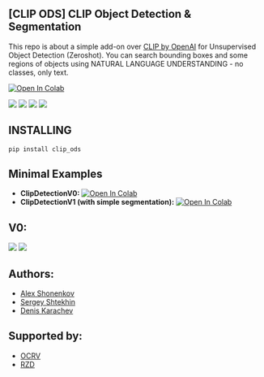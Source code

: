 
## [CLIP ODS] CLIP Object Detection & Segmentation

This repo is about a simple add-on over [CLIP by OpenAI](https://openai.com/blog/clip/) for Unsupervised Object Detection (Zeroshot).
You can search bounding boxes and some regions of objects using NATURAL LANGUAGE UNDERSTANDING - no classes, only text.

[![Open In Colab](https://colab.research.google.com/assets/colab-badge.svg)](https://colab.research.google.com/drive/1273xNBDcbc4XGjJnnB3V8YoYU9aIcBIB?usp=sharing)

![](./pics/example-street-v1.png)
![](./pics/example-dog-v1.png)
![](./pics/example-dog-segm-v1.png)
![](./pics/example-rzhd-segm-v1.png)


## INSTALLING

```
pip install clip_ods
```

## Minimal Examples 
- **ClipDetectionV0:** [![Open In Colab](https://colab.research.google.com/assets/colab-badge.svg)](https://colab.research.google.com/drive/13B9B1N_nPw1p8e5--F5MoLiXuJoKDKZN?usp=sharing)
- **ClipDetectionV1 (with simple segmentation):** [![Open In Colab](https://colab.research.google.com/assets/colab-badge.svg)](https://colab.research.google.com/drive/1273xNBDcbc4XGjJnnB3V8YoYU9aIcBIB?usp=sharing)

## V0:

![](./pics/example-rzhd.png)
![](./pics/example-detection.png)

## Authors:

- [Alex Shonenkov](https://www.kaggle.com/shonenkov)
- [Sergey Shtekhin](https://www.kaggle.com/shse77)
- [Denis Karachev](https://github.com/thedenk/)

## Supported by:
- [OCRV](http://www.ocrv.ru/)
- [RZD](https://eng.rzd.ru/)


